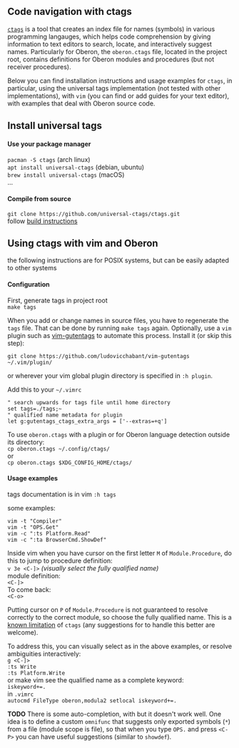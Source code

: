 ## Code navigation with ctags

[`ctags`](https://github.com/universal-ctags/ctags) is a tool that creates an index file for names (symbols) in various programming langauges, which helps code comprehension by giving information to text editors to search, locate, and interactively suggest names. Particularly for Oberon, the `oberon.ctags` file, located in the project root, contains definitions for Oberon modules and procedures (but not receiver procedures). 

Below you can find installation instructions and usage examples for `ctags`, in particular, using the universal tags implementation (not tested with other implementations), with `vim` (you can find or add guides for your text editor), with examples that deal with Oberon source code. 

## Install universal tags

#### Use your package manager

`pacman -S ctags` (arch linux)  
`apt install universal-ctags` (debian, ubuntu)  
`brew install universal-ctags` (macOS)  
...

#### Compile from source 

`git clone https://github.com/universal-ctags/ctags.git`  
follow [build instructions](https://github.com/universal-ctags/ctags/blob/master/README.md#how-to-build-and-install)  

## Using ctags with vim and Oberon

the following instructions are for POSIX systems, but can be easily adapted to other systems

#### Configuration

First, generate tags in project root  
`make tags`

When you add or change names in source files, you have to regenerate the `tags` file. That can be done by running `make tags` again. Optionally, use a `vim` plugin such as [vim-gutentags](https://github.com/ludovicchabant/vim-gutentags) to automate this process. Install it (or skip this step):

`git clone https://github.com/ludovicchabant/vim-gutentags ~/.vim/plugin/`  

or wherever your vim global plugin directory is specified in `:h plugin`. 

Add this to your `~/.vimrc`
```
" search upwards for tags file until home directory
set tags=./tags;~
" qualified name metadata for plugin
let g:gutentags_ctags_extra_args = ['--extras=+q']
```

To use `oberon.ctags` with a plugin or for Oberon language detection outside its directory:   
`cp oberon.ctags ~/.config/ctags/`  
or  
`cp oberon.ctags $XDG_CONFIG_HOME/ctags/`  

#### Usage examples

tags documentation is in vim
`:h tags`

some examples:
```
vim -t "Compiler"
vim -t "OPS.Get"
vim -c ":ts Platform.Read"
vim -c ":ta BrowserCmd.ShowDef"
```

Inside vim when you have cursor on the first letter `M` of `Module.Procedure`, do this to jump to procedure definition:  
`v 3e <C-]>`    *(visually select the fully qualified name)*  
module definition:  
`<C-]>`  
To come back:  
`<C-o>`

Putting cursor on `P` of `Module.Procedure` is not guaranteed to resolve correctly to the correct module, so choose the fully qualified name. This is a [known limitation](https://docs.ctags.io/en/latest/man/ctags-faq.7.html#how-do-i-jump-to-the-tag-i-want-instead-of-the-wrong-one-by-the-same-name) of `ctags` (any suggestions for to handle this better are welcome).

To address this, you can visually select as in the above examples, or resolve ambiguities interactively:  
`g <C-]>`  
`:ts Write`  
`:ts Platform.Write`  
or make vim see the qualified name as a complete keyword:  
`iskeyword+=.`  
in `.vimrc`  
`autocmd FileType oberon,modula2 setlocal iskeyword+=.`  

**TODO**
There is some auto-completion, with but it doesn't work well. One idea is to define a custom `omnifunc` that suggests only exported symbols (`*`) from a file (module scope is file), so that when you type `OPS.` and press `<C-P>` you can have useful suggestions (similar to `showdef`).

